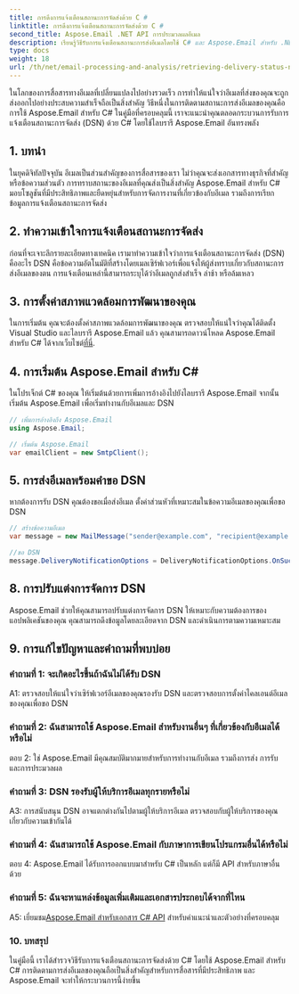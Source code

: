 ```yaml
---
title: การดึงการแจ้งเตือนสถานะการจัดส่งด้วย C #
linktitle: การดึงการแจ้งเตือนสถานะการจัดส่งด้วย C #
second_title: Aspose.Email .NET API การประมวลผลอีเมล
description: เรียนรู้วิธีรับการแจ้งเตือนสถานะการส่งอีเมลโดยใช้ C# และ Aspose.Email สำหรับ .NET
type: docs
weight: 18
url: /th/net/email-processing-and-analysis/retrieving-delivery-status-notifications-with-csharp/
---
```


ในโลกของการสื่อสารทางอีเมลที่เปลี่ยนแปลงไปอย่างรวดเร็ว การทำให้แน่ใจว่าอีเมลที่ส่งของคุณจะถูกส่งออกไปอย่างประสบความสำเร็จถือเป็นสิ่งสำคัญ วิธีหนึ่งในการติดตามสถานะการส่งอีเมลของคุณคือการใช้ Aspose.Email สำหรับ C# ในคู่มือที่ครอบคลุมนี้ เราจะแนะนำคุณตลอดกระบวนการรับการแจ้งเตือนสถานะการจัดส่ง (DSN) ด้วย C# โดยใช้ไลบรารี Aspose.Email อันทรงพลัง

## 1. บทนำ

ในยุคดิจิทัลปัจจุบัน อีเมลเป็นส่วนสำคัญของการสื่อสารของเรา ไม่ว่าคุณจะส่งเอกสารทางธุรกิจที่สำคัญหรือข้อความส่วนตัว การทราบสถานะของอีเมลที่คุณส่งเป็นสิ่งสำคัญ Aspose.Email สำหรับ C# มอบโซลูชันที่มีประสิทธิภาพและยืดหยุ่นสำหรับการจัดการงานที่เกี่ยวข้องกับอีเมล รวมถึงการเรียกข้อมูลการแจ้งเตือนสถานะการจัดส่ง

## 2. ทำความเข้าใจการแจ้งเตือนสถานะการจัดส่ง

ก่อนที่จะเจาะลึกรายละเอียดทางเทคนิค เรามาทำความเข้าใจว่าการแจ้งเตือนสถานะการจัดส่ง (DSN) คืออะไร DSN คือข้อความอัตโนมัติที่สร้างโดยเมลเซิร์ฟเวอร์เพื่อแจ้งให้ผู้ส่งทราบเกี่ยวกับสถานะการส่งอีเมลของตน การแจ้งเตือนเหล่านี้สามารถระบุได้ว่าอีเมลถูกส่งสำเร็จ ล่าช้า หรือล้มเหลว

## 3. การตั้งค่าสภาพแวดล้อมการพัฒนาของคุณ

 ในการเริ่มต้น คุณจะต้องตั้งค่าสภาพแวดล้อมการพัฒนาของคุณ ตรวจสอบให้แน่ใจว่าคุณได้ติดตั้ง Visual Studio และไลบรารี Aspose.Email แล้ว คุณสามารถดาวน์โหลด Aspose.Email สำหรับ C# ได้จากเว็บไซต์[ที่นี่](https://www.aspose.com/downloads/email/net).

## 4. การเริ่มต้น Aspose.Email สำหรับ C#

ในโปรเจ็กต์ C# ของคุณ ให้เริ่มต้นด้วยการเพิ่มการอ้างอิงไปยังไลบรารี Aspose.Email จากนั้น เริ่มต้น Aspose.Email เพื่อเริ่มทำงานกับอีเมลและ DSN

```csharp
// เพิ่มการอ้างอิงถึง Aspose.Email
using Aspose.Email;

// เริ่มต้น Aspose.Email
var emailClient = new SmtpClient();
```

## 5. การส่งอีเมลพร้อมคำขอ DSN

หากต้องการรับ DSN คุณต้องขอเมื่อส่งอีเมล ตั้งค่าส่วนหัวที่เหมาะสมในข้อความอีเมลของคุณเพื่อขอ DSN

```csharp
// สร้างข้อความอีเมล
var message = new MailMessage("sender@example.com", "recipient@example.com", "Subject", "Body");

//ขอ DSN
message.DeliveryNotificationOptions = DeliveryNotificationOptions.OnSuccess | DeliveryNotificationOptions.OnFailure;
```


## 8. การปรับแต่งการจัดการ DSN

Aspose.Email ช่วยให้คุณสามารถปรับแต่งการจัดการ DSN ให้เหมาะกับความต้องการของแอปพลิเคชันของคุณ คุณสามารถดึงข้อมูลโดยละเอียดจาก DSN และดำเนินการตามความเหมาะสม

## 9. การแก้ไขปัญหาและคำถามที่พบบ่อย

### คำถามที่ 1: จะเกิดอะไรขึ้นถ้าฉันไม่ได้รับ DSN
A1: ตรวจสอบให้แน่ใจว่าเซิร์ฟเวอร์อีเมลของคุณรองรับ DSN และตรวจสอบการตั้งค่าไคลเอนต์อีเมลของคุณเพื่อขอ DSN

### คำถามที่ 2: ฉันสามารถใช้ Aspose.Email สำหรับงานอื่นๆ ที่เกี่ยวข้องกับอีเมลได้หรือไม่
ตอบ 2: ใช่ Aspose.Email มีคุณสมบัติมากมายสำหรับการทำงานกับอีเมล รวมถึงการส่ง การรับ และการประมวลผล

### คำถามที่ 3: DSN รองรับผู้ให้บริการอีเมลทุกรายหรือไม่
A3: การสนับสนุน DSN อาจแตกต่างกันไปตามผู้ให้บริการอีเมล ตรวจสอบกับผู้ให้บริการของคุณเกี่ยวกับความเข้ากันได้

### คำถามที่ 4: ฉันสามารถใช้ Aspose.Email กับภาษาการเขียนโปรแกรมอื่นได้หรือไม่
ตอบ 4: Aspose.Email ได้รับการออกแบบมาสำหรับ C# เป็นหลัก แต่ก็มี API สำหรับภาษาอื่นด้วย

### คำถามที่ 5: ฉันจะหาแหล่งข้อมูลเพิ่มเติมและเอกสารประกอบได้จากที่ไหน
 A5: เยี่ยมชม[Aspose.Email สำหรับเอกสาร C# API](https://reference.aspose.com/email/net/) สำหรับคำแนะนำและตัวอย่างที่ครอบคลุม

### 10. บทสรุป

ในคู่มือนี้ เราได้สำรวจวิธีรับการแจ้งเตือนสถานะการจัดส่งด้วย C# โดยใช้ Aspose.Email สำหรับ C# การติดตามการส่งอีเมลของคุณถือเป็นสิ่งสำคัญสำหรับการสื่อสารที่มีประสิทธิภาพ และ Aspose.Email จะทำให้กระบวนการนี้ง่ายขึ้น